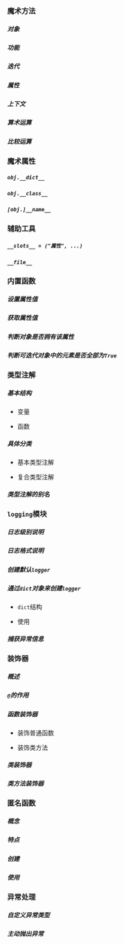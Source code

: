 ### 魔术方法

##### 对象

##### 功能

##### 迭代

##### 属性

##### 上下文

##### 算术运算

##### 比较运算

### 魔术属性

##### `obj.__dict__`

##### `obj.__class__`

##### `[obj.]__name__`

### 辅助工具

##### `__slots__ = ("属性", ...)`

##### `__file__`

### 内置函数

##### 设置属性值

##### 获取属性值

##### 判断对象是否拥有该属性

##### 判断可迭代对象中的元素是否全部为`True`

### 类型注解

##### 基本结构

* 变量

* 函数

##### 具体分类

* 基本类型注解

* 复合类型注解

##### 类型注解的别名

### `logging`模块

##### 日志级别说明

##### 日志格式说明

##### 创建默认`logger`

##### 通过`dict`对象来创建`logger`

* `dict`结构

* 使用

##### 捕获异常信息

### 装饰器

##### 概述

##### `@`的作用

##### 函数装饰器

* 装饰普通函数

* 装饰类方法

##### 类装饰器

##### 类方法装饰器

### 匿名函数

##### 概念

##### 特点

##### 创建

##### 使用

### 异常处理

##### 自定义异常类型

##### 主动抛出异常